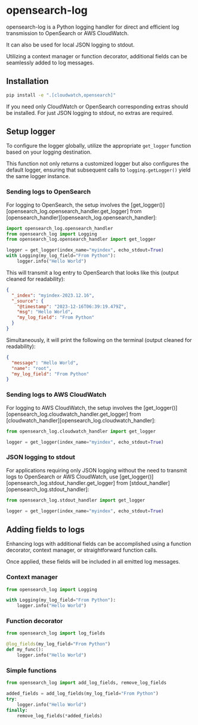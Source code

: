 # opensearch-log

opensearch-log is a Python logging handler for direct and efficient log transmission to
OpenSearch or AWS CloudWatch.

It can also be used for local JSON logging to stdout.

Utilizing a context manager or function decorator, additional fields can be seamlessly
added to log messages.

## Installation

```bash
pip install -e ".[cloudwatch,opensearch]"
```

If you need only CloudWatch or OpenSearch corresponding extras should be installed.
For just JSON logging to stdout, no extras are required.


## Setup logger
To configure the logger globally, utilize the appropriate `get_logger` function based on your
logging destination.

This function not only returns a customized logger but also configures the default logger,
ensuring that subsequent calls to `logging.getLogger()` yield the same logger instance.

### Sending logs to OpenSearch
For logging to OpenSearch, the setup involves the
[get_logger()][opensearch_log.opensearch_handler.get_logger] from
[opensearch_handler][opensearch_log.opensearch_handler]:
```python
import opensearch_log.opensearch_handler
from opensearch_log import Logging
from opensearch_log.opensearch_handler import get_logger

logger = get_logger(index_name="myindex", echo_stdout=True)
with Logging(my_log_field="From Python"):
    logger.info("Hello World")
```

This will transmit a log entry to OpenSearch that looks like this (output cleaned for readability):
```json
{
  "_index": "myindex-2023.12.16",
  "_source": {
    "@timestamp": "2023-12-16T06:39:19.479Z",
    "msg": "Hello World",
    "my_log_field": "From Python"
  }
}
```

Simultaneously, it will print the following on the terminal (output cleaned for readability):
```json
{
  "message": "Hello World",
  "name": "root",
  "my_log_field": "From Python"
}
```

### Sending logs to AWS CloudWatch
For logging to AWS CloudWatch, the setup involves the
[get_logger()][opensearch_log.cloudwatch_handler.get_logger] from
[cloudwatch_handler][opensearch_log.cloudwatch_handler]:

```python
from opensearch_log.cloudwatch_handler import get_logger

logger = get_logger(index_name="myindex", echo_stdout=True)
```

### JSON logging to stdout
For applications requiring only JSON logging without the need to transmit logs to OpenSearch
or AWS CloudWatch, use
[get_logger()][opensearch_log.stdout_handler.get_logger] from
[stdout_handler][opensearch_log.stdout_handler]:

```python
from opensearch_log.stdout_handler import get_logger

logger = get_logger(index_name="myindex", echo_stdout=True)
```

## Adding fields to logs
Enhancing logs with additional fields can be accomplished using a function decorator,
context manager, or straightforward function calls.

Once applied, these fields will be included in all emitted log messages.

### Context manager

```python
from opensearch_log import Logging

with Logging(my_log_field="From Python"):
    logger.info("Hello World")
```

### Function decorator

```python
from opensearch_log import log_fields

@log_fields(my_log_field="From Python")
def my_func():
    logger.info("Hello World")
```

### Simple functions

```python
from opensearch_log import add_log_fields, remove_log_fields

added_fields = add_log_fields(my_log_field="From Python")
try:
    logger.info("Hello World")
finally:
    remove_log_fields(*added_fields)
```
